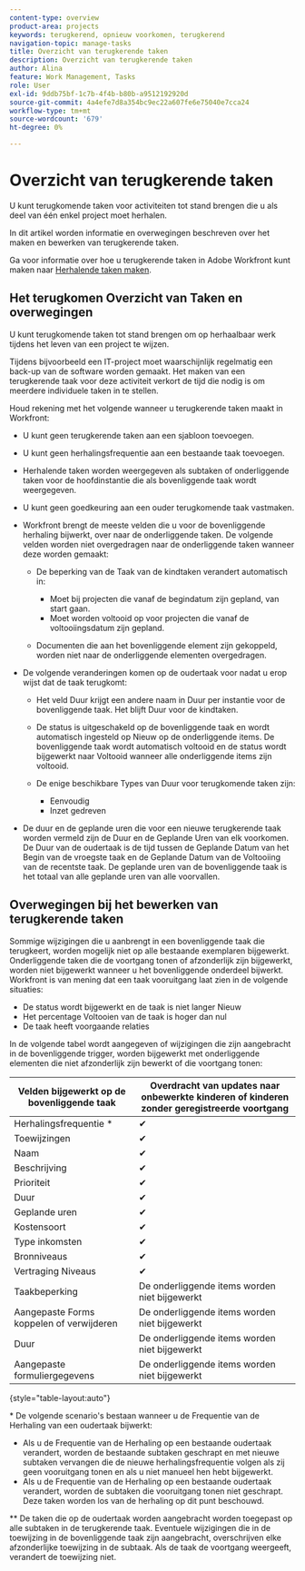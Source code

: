 ```yaml
---
content-type: overview
product-area: projects
keywords: terugkerend, opnieuw voorkomen, terugkerend
navigation-topic: manage-tasks
title: Overzicht van terugkerende taken
description: Overzicht van terugkerende taken
author: Alina
feature: Work Management, Tasks
role: User
exl-id: 9ddb75bf-1c7b-4f4b-b80b-a9512192920d
source-git-commit: 4a4efe7d8a354bc9ec22a607fe6e75040e7cca24
workflow-type: tm+mt
source-wordcount: '679'
ht-degree: 0%

---
```


# Overzicht van terugkerende taken

<!--
<div data-mc-conditions="QuicksilverOrClassic.Draft mode">
<p>(NOTE: DO NOT DO NOT EDIT OR CHANGE!!! linked to the NWE UI, this is not linked to classic - direct links:</p>
<p>https://one.workfront.com/s/csh?context=2288&pubname=workfront-classic</p>
<p>https://one.workfront.com/s/csh?context=2288&pubname=the-new-workfront-experience >> this)</p>
</div>
-->

U kunt terugkomende taken voor activiteiten tot stand brengen die u als deel van één enkel project moet herhalen.

In dit artikel worden informatie en overwegingen beschreven over het maken en bewerken van terugkerende taken.

Ga voor informatie over hoe u terugkerende taken in Adobe Workfront kunt maken naar [Herhalende taken maken](../../../manage-work/tasks/create-tasks/create-recurring-tasks.md).

## Het terugkomen Overzicht van Taken en overwegingen

U kunt terugkomende taken tot stand brengen om op herhaalbaar werk tijdens het leven van een project te wijzen.

Tijdens bijvoorbeeld een IT-project moet waarschijnlijk regelmatig een back-up van de software worden gemaakt. Het maken van een terugkerende taak voor deze activiteit verkort de tijd die nodig is om meerdere individuele taken in te stellen.

Houd rekening met het volgende wanneer u terugkerende taken maakt in Workfront:

* U kunt geen terugkerende taken aan een sjabloon toevoegen.
* U kunt geen herhalingsfrequentie aan een bestaande taak toevoegen.
* Herhalende taken worden weergegeven als subtaken of onderliggende taken voor de hoofdinstantie die als bovenliggende taak wordt weergegeven.
* U kunt geen goedkeuring aan een ouder terugkomende taak vastmaken.
* Workfront brengt de meeste velden die u voor de bovenliggende herhaling bijwerkt, over naar de onderliggende taken. De volgende velden worden niet overgedragen naar de onderliggende taken wanneer deze worden gemaakt:

   * De beperking van de Taak van de kindtaken verandert automatisch in:

      * Moet bij projecten die vanaf de begindatum zijn gepland, van start gaan.
      * Moet worden voltooid op voor projecten die vanaf de voltooiingsdatum zijn gepland.

   * Documenten die aan het bovenliggende element zijn gekoppeld, worden niet naar de onderliggende elementen overgedragen.

* De volgende veranderingen komen op de oudertaak voor nadat u erop wijst dat de taak terugkomt:

   * Het veld Duur krijgt een andere naam in Duur per instantie voor de bovenliggende taak. Het blijft Duur voor de kindtaken.
   * De status is uitgeschakeld op de bovenliggende taak en wordt automatisch ingesteld op Nieuw op de onderliggende items. De bovenliggende taak wordt automatisch voltooid en de status wordt bijgewerkt naar Voltooid wanneer alle onderliggende items zijn voltooid.
   * De enige beschikbare Types van Duur voor terugkomende taken zijn:

      * Eenvoudig
      * Inzet gedreven
* De duur en de geplande uren die voor een nieuwe terugkerende taak worden vermeld zijn de Duur en de Geplande Uren van elk voorkomen. De Duur van de oudertaak is de tijd tussen de Geplande Datum van het Begin van de vroegste taak en de Geplande Datum van de Voltooiing van de recentste taak. De geplande uren van de bovenliggende taak is het totaal van alle geplande uren van alle voorvallen.

## Overwegingen bij het bewerken van terugkerende taken

Sommige wijzigingen die u aanbrengt in een bovenliggende taak die terugkeert, worden mogelijk niet op alle bestaande exemplaren bijgewerkt. Onderliggende taken die de voortgang tonen of afzonderlijk zijn bijgewerkt, worden niet bijgewerkt wanneer u het bovenliggende onderdeel bijwerkt. Workfront is van mening dat een taak vooruitgang laat zien in de volgende situaties:

* De status wordt bijgewerkt en de taak is niet langer Nieuw
* Het percentage Voltooien van de taak is hoger dan nul
* De taak heeft voorgaande relaties

In de volgende tabel wordt aangegeven of wijzigingen die zijn aangebracht in de bovenliggende trigger, worden bijgewerkt met onderliggende elementen die niet afzonderlijk zijn bewerkt of die voortgang tonen:

| Velden bijgewerkt op de bovenliggende taak | Overdracht van updates naar onbewerkte kinderen of kinderen zonder geregistreerde voortgang |
|---|---|
| Herhalingsfrequentie * | ✔ |
| Toewijzingen | ✔ |
| Naam | ✔ |
| Beschrijving | ✔ |
| Prioriteit | ✔ |
| Duur | ✔ |
| Geplande uren | ✔ |
| Kostensoort | ✔ |
| Type inkomsten | ✔ |
| Bronniveaus | ✔ |
| Vertraging Niveaus | ✔ |
| Taakbeperking | De onderliggende items worden niet bijgewerkt |
| Aangepaste Forms koppelen of verwijderen | De onderliggende items worden niet bijgewerkt |
| Duur | De onderliggende items worden niet bijgewerkt |
| Aangepaste formuliergegevens | De onderliggende items worden niet bijgewerkt |

{style="table-layout:auto"}

&#42; De volgende scenario&#39;s bestaan wanneer u de Frequentie van de Herhaling van een oudertaak bijwerkt:

* Als u de Frequentie van de Herhaling op een bestaande oudertaak verandert, worden de bestaande subtaken geschrapt en met nieuwe subtaken vervangen die de nieuwe herhalingsfrequentie volgen als zij geen vooruitgang tonen en als u niet manueel hen hebt bijgewerkt.
* Als u de Frequentie van de Herhaling op een bestaande oudertaak verandert, worden de subtaken die vooruitgang tonen niet geschrapt. Deze taken worden los van de herhaling op dit punt beschouwd.

&#42;&#42; De taken die op de oudertaak worden aangebracht worden toegepast op alle subtaken in de terugkerende taak. Eventuele wijzigingen die in de toewijzing in de bovenliggende taak zijn aangebracht, overschrijven elke afzonderlijke toewijzing in de subtaak. Als de taak de voortgang weergeeft, verandert de toewijzing niet.

 
